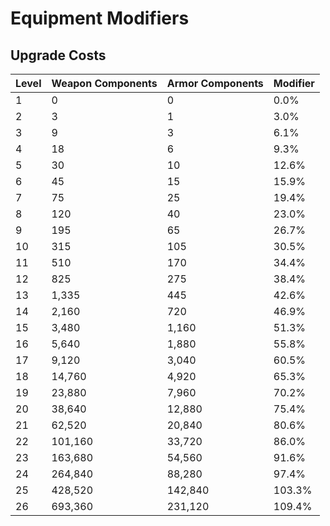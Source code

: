 # Equipment Modifiers


## Upgrade Costs

| Level | Weapon Components | Armor Components | Modifier
| ---- | ---- | ---- | ---- |
1|0|0|0.0%
2|3|1|3.0%
3|9|3|6.1%
4|18|6|9.3%
5|30|10|12.6%
6|45|15|15.9%
7|75|25|19.4%
8|120|40|23.0%
9|195|65|26.7%
10|315|105|30.5%
11|510|170|34.4%
12|825|275|38.4%
13|1,335|445|42.6%
14|2,160|720|46.9%
15|3,480|1,160|51.3%
16|5,640|1,880|55.8%
17|9,120|3,040|60.5%
18|14,760|4,920|65.3%
19|23,880|7,960|70.2%
20|38,640|12,880|75.4%
21|62,520|20,840|80.6%
22|101,160|33,720|86.0%
23|163,680|54,560|91.6%
24|264,840|88,280|97.4%
25|428,520|142,840|103.3%
26|693,360|231,120|109.4%